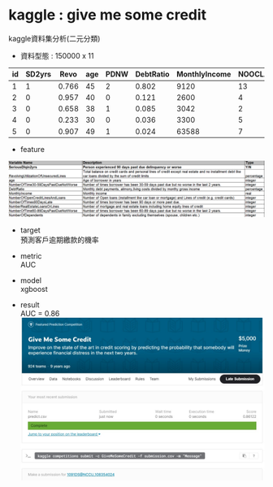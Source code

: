 # kaggle : give me some credit
kaggle資料集分析(二元分類)

* 資料型態 : 150000 x 11 

id|SD2yrs|Revo|age|PDNW|DebtRatio|MonthlyIncome|NOOCLAL|NOT90DL|NRELOL|NOTDPDNW|NOD
---|---|---|---|---|---|---|---|---|---|---|---
1|1|0.766|45|2|0.802|9120|13|0|6|0|2
2|0|0.957|40|0|0.121|2600|4|0|0|0|1
3|0|0.658|38|1|0.085|3042|2|1|0|0|0
4|0|0.233|30|0|0.036|3300|5|0|0|0|0
5|0|0.907|49|1|0.024|63588|7|0|1|0|0

* feature<br>

![](Data/feature.png)

* target<br>
預測客戶逾期繳款的機率

* metric<br>
AUC

* model<br>
xgboost

* result<br>
AUC = 0.86<br>
![](score.jpg)
